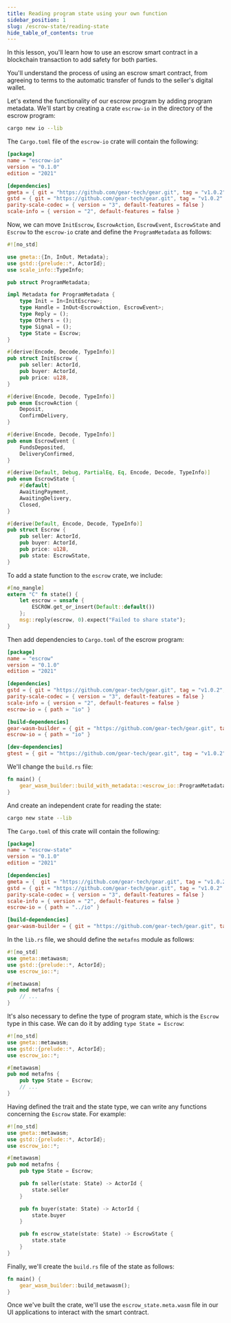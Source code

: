```yaml
---
title: Reading program state using your own function
sidebar_position: 1
slug: /escrow-state/reading-state
hide_table_of_contents: true
---
```


In this lesson, you'll learn how to use an escrow smart contract in a blockchain transaction to add safety for both parties.

You'll understand the process of using an escrow smart contract, from agreeing to terms to the automatic transfer of funds to the seller's digital wallet.

Let's extend the functionality of our escrow program by adding program metadata. We'll start by creating a crate `escrow-io` in the directory of the escrow program:

```bash
cargo new io --lib
```

The `Cargo.toml` file of the `escrow-io` crate will contain the following:

```toml title="io/Cargo.toml"
[package]
name = "escrow-io"
version = "0.1.0"
edition = "2021"

[dependencies]
gmeta = { git = "https://github.com/gear-tech/gear.git", tag = "v1.0.2" }
gstd = { git = "https://github.com/gear-tech/gear.git", tag = "v1.0.2" }
parity-scale-codec = { version = "3", default-features = false }
scale-info = { version = "2", default-features = false }
```

Now, we can move `InitEscrow`, `EscrowAction`, `EscrowEvent`, `EscrowState` and `Escrow` to the `escrow-io` crate and define the `ProgramMetadata` as follows:

```rust title="io/src/lib.rs"
#![no_std]

use gmeta::{In, InOut, Metadata};
use gstd::{prelude::*, ActorId};
use scale_info::TypeInfo;

pub struct ProgramMetadata;

impl Metadata for ProgramMetadata {
    type Init = In<InitEscrow>;
    type Handle = InOut<EscrowAction, EscrowEvent>;
    type Reply = ();
    type Others = ();
    type Signal = ();
    type State = Escrow;
}

#[derive(Encode, Decode, TypeInfo)]
pub struct InitEscrow {
    pub seller: ActorId,
    pub buyer: ActorId,
    pub price: u128,
}

#[derive(Encode, Decode, TypeInfo)]
pub enum EscrowAction {
    Deposit,
    ConfirmDelivery,
}

#[derive(Encode, Decode, TypeInfo)]
pub enum EscrowEvent {
    FundsDeposited,
    DeliveryConfirmed,
}

#[derive(Default, Debug, PartialEq, Eq, Encode, Decode, TypeInfo)]
pub enum EscrowState {
    #[default]
    AwaitingPayment,
    AwaitingDelivery,
    Closed,
}

#[derive(Default, Encode, Decode, TypeInfo)]
pub struct Escrow {
    pub seller: ActorId,
    pub buyer: ActorId,
    pub price: u128,
    pub state: EscrowState,
}
```

To add a state function to the `escrow` crate, we include:

```rust title="src/lib.rs"
#[no_mangle]
extern "C" fn state() {
    let escrow = unsafe {
        ESCROW.get_or_insert(Default::default())
    };
    msg::reply(escrow, 0).expect("Failed to share state");
}
```

Then add dependencies to `Cargo.toml` of the escrow program:

```toml title="Cargo.toml"
[package]
name = "escrow"
version = "0.1.0"
edition = "2021"

[dependencies]
gstd = { git = "https://github.com/gear-tech/gear.git", tag = "v1.0.2", features = ["debug"] }
parity-scale-codec = { version = "3", default-features = false }
scale-info = { version = "2", default-features = false }
escrow-io = { path = "io" }

[build-dependencies]
gear-wasm-builder = { git = "https://github.com/gear-tech/gear.git", tag = "v1.0.2", features = ["wasm-opt"] }
escrow-io = { path = "io" }

[dev-dependencies]
gtest = { git = "https://github.com/gear-tech/gear.git", tag = "v1.0.2" }
```

We'll change the `build.rs` file:

```rust title="build.rs"
fn main() {
    gear_wasm_builder::build_with_metadata::<escrow_io::ProgramMetadata>();
}
```

And create an independent crate for reading the state:

```bash
cargo new state --lib
```

The `Cargo.toml` of this crate will contain the following:

```toml title="state/Cargo.toml"
[package]
name = "escrow-state"
version = "0.1.0"
edition = "2021"

[dependencies]
gmeta = {  git = "https://github.com/gear-tech/gear.git", tag = "v1.0.2", features = ["codegen"] }
gstd = { git = "https://github.com/gear-tech/gear.git", tag = "v1.0.2" }
parity-scale-codec = { version = "3", default-features = false }
scale-info = { version = "2", default-features = false }
escrow-io = { path = "../io" }

[build-dependencies]
gear-wasm-builder = { git = "https://github.com/gear-tech/gear.git", tag = "v1.0.2", features = ["metawasm", "wasm-opt"] }
```

In the `lib.rs` file, we should define the `metafns` module as follows:

```rust title="state/src/lib.rs"
#![no_std]
use gmeta::metawasm;
use gstd::{prelude::*, ActorId};
use escrow_io::*;

#[metawasm]
pub mod metafns {
    // ...
}
```

It's also necessary to define the type of program state, which is the `Escrow` type in this case. We can do it by adding `type State = Escrow`:

```rust title="state/src/lib.rs"
#![no_std]
use gmeta::metawasm;
use gstd::{prelude::*, ActorId};
use escrow_io::*;

#[metawasm]
pub mod metafns {
    pub type State = Escrow;
    // ...
}
```

Having defined the trait and the state type, we can write any functions concerning the `Escrow` state. For example:

```rust title="state/src/lib.rs"
#![no_std]
use gmeta::metawasm;
use gstd::{prelude::*, ActorId};
use escrow_io::*;

#[metawasm]
pub mod metafns {
    pub type State = Escrow;

    pub fn seller(state: State) -> ActorId {
        state.seller
    }

    pub fn buyer(state: State) -> ActorId {
        state.buyer
    }

    pub fn escrow_state(state: State) -> EscrowState {
        state.state
    }
}
```

Finally, we'll create the `build.rs` file of the state as follows:

```rust title="state/build.rs"
fn main() {
    gear_wasm_builder::build_metawasm();
}
```

Once we've built the crate, we'll use the `escrow_state.meta.wasm` file in our UI applications to interact with the smart contract.
